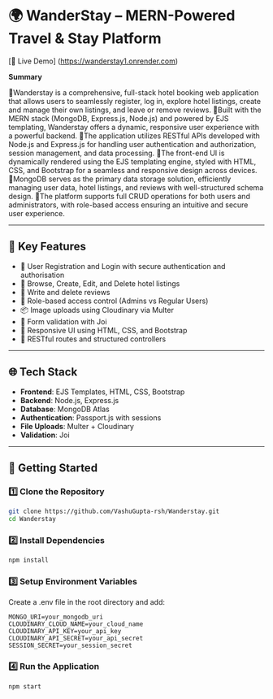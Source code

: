 # 🌍 WanderStay – MERN-Powered Travel & Stay Platform

[🚀 Live Demo] (https://wanderstay1.onrender.com)

**Summary**

🔹Wanderstay is a comprehensive, full-stack hotel booking web application that allows users to seamlessly register, log in, explore hotel listings, create and manage their own listings, and leave or remove reviews. 
🔹Built with the MERN stack (MongoDB, Express.js, Node.js) and powered by EJS templating, Wanderstay offers a dynamic, responsive user experience with a powerful backend.
🔹The application utilizes RESTful APIs developed with Node.js and Express.js for handling user authentication and authorization, session management, and data processing.
🔹The front-end UI is dynamically rendered using the EJS templating engine, styled with HTML, CSS, and Bootstrap for a seamless and responsive design across devices. 
🔹MongoDB serves as the primary data storage solution, efficiently managing user data, hotel listings, and reviews with well-structured schema design.
🔹The platform supports full CRUD operations for both users and administrators, with role-based access ensuring an intuitive and secure user experience.

---


## 🧩 Key Features

- 📝 User Registration and Login with secure authentication and authorisation
- 🏨 Browse, Create, Edit, and Delete hotel listings
- 💬 Write and delete reviews
- 🔐 Role-based access control (Admins vs Regular Users)
- 📦 Image uploads using Cloudinary via Multer
- 🧠 Form validation with Joi
- 📱 Responsive UI using HTML, CSS, and Bootstrap
- 🎯 RESTful routes and structured controllers

---

## 🌐 Tech Stack

- **Frontend**: EJS Templates, HTML, CSS, Bootstrap
- **Backend**: Node.js, Express.js
- **Database**: MongoDB Atlas
- **Authentication**: Passport.js with sessions
- **File Uploads**: Multer + Cloudinary
- **Validation**: Joi

---

## 🚀 Getting Started

### 1️⃣ Clone the Repository
```bash
git clone https://github.com/VashuGupta-rsh/Wanderstay.git
cd Wanderstay

```

### 2️⃣ Install Dependencies
```bash
npm install
```

### 3️⃣ Setup Environment Variables
Create a .env file in the root directory and add:

```env
MONGO_URI=your_mongodb_uri
CLOUDINARY_CLOUD_NAME=your_cloud_name
CLOUDINARY_API_KEY=your_api_key
CLOUDINARY_API_SECRET=your_api_secret
SESSION_SECRET=your_session_secret
```

### 4️⃣ Run the Application
```bash
npm start
```
